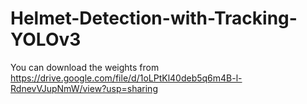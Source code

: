# Helmet-Detection-with-Tracking-YOLOv3

You can download the weights from https://drive.google.com/file/d/1oLPtKl40deb5q6m4B-l-RdnevVJupNmW/view?usp=sharing
